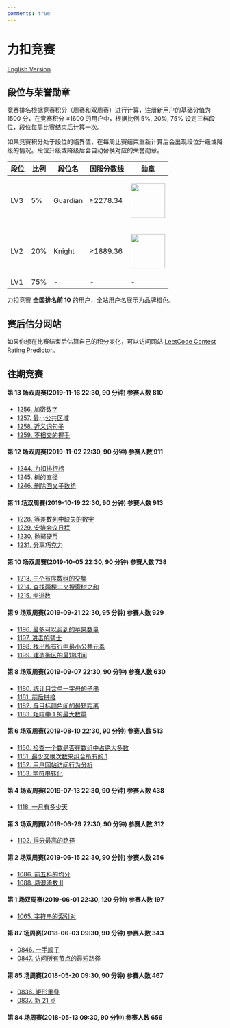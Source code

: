 ```yaml
---
comments: true
---
```


# 力扣竞赛

[English Version](/solution/CONTEST_README_EN.md)

## 段位与荣誉勋章

竞赛排名根据竞赛积分（周赛和双周赛）进行计算，注册新用户的基础分值为 1500 分，在竞赛积分 &ge;1600 的用户中，根据比例 5%, 20%, 75% 设定三档段位，段位每周比赛结束后计算一次。

如果竞赛积分处于段位的临界值，在每周比赛结束重新计算后会出现段位升级或降级的情况。段位升级或降级后会自动替换对应的荣誉勋章。

| 段位 | 比例 | 段位名   | 国服分数线  | 勋章                                                                                                                    |
| ---- | ---- | -------- | ----------- | ----------------------------------------------------------------------------------------------------------------------- |
| LV3  | 5%   | Guardian | &ge;2278.34 | <p><img alt="" src="https://fastly.jsdelivr.net/gh/doocs/leetcode@main/images/Guardian.gif" style="width: 80px;" /></p> |
| LV2  | 20%  | Knight   | &ge;1889.36 | <p><img alt="" src="https://fastly.jsdelivr.net/gh/doocs/leetcode@main/images/Knight.gif" style="width: 80px;" /></p>   |
| LV1  | 75%  | -        | -           | -                                                                                                                       |

力扣竞赛 **全国排名前 10** 的用户，全站用户名展示为品牌橙色。

## 赛后估分网站

如果你想在比赛结束后估算自己的积分变化，可以访问网站 [LeetCode Contest Rating Predictor](https://lccn.lbao.site/)。

## 往期竞赛

#### 第 13 场双周赛(2019-11-16 22:30, 90 分钟) 参赛人数 810

- [1256. 加密数字](/solution/1200-1299/1256.Encode%20Number/README.md)
- [1257. 最小公共区域](/solution/1200-1299/1257.Smallest%20Common%20Region/README.md)
- [1258. 近义词句子](/solution/1200-1299/1258.Synonymous%20Sentences/README.md)
- [1259. 不相交的握手](/solution/1200-1299/1259.Handshakes%20That%20Don%27t%20Cross/README.md)

#### 第 12 场双周赛(2019-11-02 22:30, 90 分钟) 参赛人数 911

- [1244. 力扣排行榜](/solution/1200-1299/1244.Design%20A%20Leaderboard/README.md)
- [1245. 树的直径](/solution/1200-1299/1245.Tree%20Diameter/README.md)
- [1246. 删除回文子数组](/solution/1200-1299/1246.Palindrome%20Removal/README.md)

#### 第 11 场双周赛(2019-10-19 22:30, 90 分钟) 参赛人数 913

- [1228. 等差数列中缺失的数字](/solution/1200-1299/1228.Missing%20Number%20In%20Arithmetic%20Progression/README.md)
- [1229. 安排会议日程](/solution/1200-1299/1229.Meeting%20Scheduler/README.md)
- [1230. 抛掷硬币](/solution/1200-1299/1230.Toss%20Strange%20Coins/README.md)
- [1231. 分享巧克力](/solution/1200-1299/1231.Divide%20Chocolate/README.md)

#### 第 10 场双周赛(2019-10-05 22:30, 90 分钟) 参赛人数 738

- [1213. 三个有序数组的交集](/solution/1200-1299/1213.Intersection%20of%20Three%20Sorted%20Arrays/README.md)
- [1214. 查找两棵二叉搜索树之和](/solution/1200-1299/1214.Two%20Sum%20BSTs/README.md)
- [1215. 步进数](/solution/1200-1299/1215.Stepping%20Numbers/README.md)

#### 第 9 场双周赛(2019-09-21 22:30, 95 分钟) 参赛人数 929

- [1196. 最多可以买到的苹果数量](/solution/1100-1199/1196.How%20Many%20Apples%20Can%20You%20Put%20into%20the%20Basket/README.md)
- [1197. 进击的骑士](/solution/1100-1199/1197.Minimum%20Knight%20Moves/README.md)
- [1198. 找出所有行中最小公共元素](/solution/1100-1199/1198.Find%20Smallest%20Common%20Element%20in%20All%20Rows/README.md)
- [1199. 建造街区的最短时间](/solution/1100-1199/1199.Minimum%20Time%20to%20Build%20Blocks/README.md)

#### 第 8 场双周赛(2019-09-07 22:30, 90 分钟) 参赛人数 630

- [1180. 统计只含单一字母的子串](/solution/1100-1199/1180.Count%20Substrings%20with%20Only%20One%20Distinct%20Letter/README.md)
- [1181. 前后拼接](/solution/1100-1199/1181.Before%20and%20After%20Puzzle/README.md)
- [1182. 与目标颜色间的最短距离](/solution/1100-1199/1182.Shortest%20Distance%20to%20Target%20Color/README.md)
- [1183. 矩阵中 1 的最大数量](/solution/1100-1199/1183.Maximum%20Number%20of%20Ones/README.md)

#### 第 6 场双周赛(2019-08-10 22:30, 90 分钟) 参赛人数 513

- [1150. 检查一个数是否在数组中占绝大多数](/solution/1100-1199/1150.Check%20If%20a%20Number%20Is%20Majority%20Element%20in%20a%20Sorted%20Array/README.md)
- [1151. 最少交换次数来组合所有的 1](/solution/1100-1199/1151.Minimum%20Swaps%20to%20Group%20All%201%27s%20Together/README.md)
- [1152. 用户网站访问行为分析](/solution/1100-1199/1152.Analyze%20User%20Website%20Visit%20Pattern/README.md)
- [1153. 字符串转化](/solution/1100-1199/1153.String%20Transforms%20Into%20Another%20String/README.md)

#### 第 4 场双周赛(2019-07-13 22:30, 90 分钟) 参赛人数 438

- [1118. 一月有多少天](/solution/1100-1199/1118.Number%20of%20Days%20in%20a%20Month/README.md)

#### 第 3 场双周赛(2019-06-29 22:30, 90 分钟) 参赛人数 312

- [1102. 得分最高的路径](/solution/1100-1199/1102.Path%20With%20Maximum%20Minimum%20Value/README.md)

#### 第 2 场双周赛(2019-06-15 22:30, 90 分钟) 参赛人数 256

- [1086. 前五科的均分](/solution/1000-1099/1086.High%20Five/README.md)
- [1088. 易混淆数 II](/solution/1000-1099/1088.Confusing%20Number%20II/README.md)

#### 第 1 场双周赛(2019-06-01 22:30, 120 分钟) 参赛人数 197

- [1065. 字符串的索引对](/solution/1000-1099/1065.Index%20Pairs%20of%20a%20String/README.md)

#### 第 87 场周赛(2018-06-03 09:30, 90 分钟) 参赛人数 343

- [0846. 一手顺子](/solution/0800-0899/0846.Hand%20of%20Straights/README.md)
- [0847. 访问所有节点的最短路径](/solution/0800-0899/0847.Shortest%20Path%20Visiting%20All%20Nodes/README.md)

#### 第 85 场周赛(2018-05-20 09:30, 90 分钟) 参赛人数 467

- [0836. 矩形重叠](/solution/0800-0899/0836.Rectangle%20Overlap/README.md)
- [0837. 新 21 点](/solution/0800-0899/0837.New%2021%20Game/README.md)

#### 第 84 场周赛(2018-05-13 09:30, 90 分钟) 参赛人数 656
